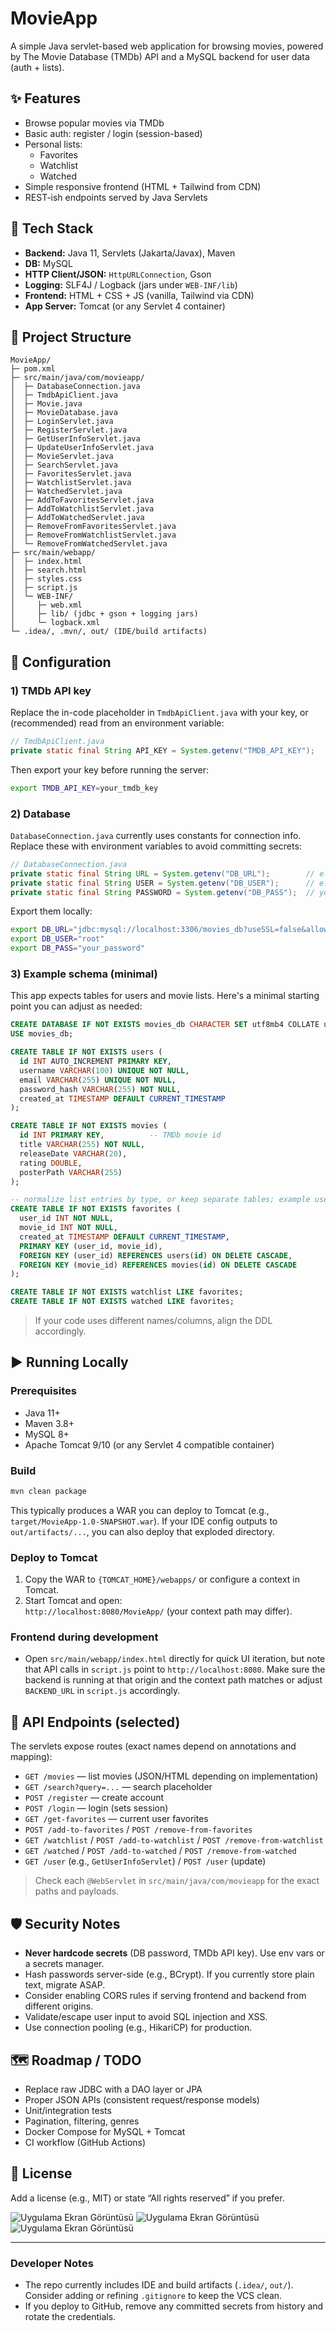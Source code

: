 # MovieApp

A simple Java servlet-based web application for browsing movies, powered by The Movie Database (TMDb) API and a MySQL backend for user data (auth + lists).



## ✨ Features

- Browse popular movies via TMDb
- Basic auth: register / login (session-based)
- Personal lists:
  - Favorites
  - Watchlist
  - Watched
- Simple responsive frontend (HTML + Tailwind from CDN)
- REST-ish endpoints served by Java Servlets

## 🧱 Tech Stack

- **Backend:** Java 11, Servlets (Jakarta/Javax), Maven
- **DB:** MySQL
- **HTTP Client/JSON:** `HttpURLConnection`, Gson
- **Logging:** SLF4J / Logback (jars under `WEB-INF/lib`)
- **Frontend:** HTML + CSS + JS (vanilla, Tailwind via CDN)
- **App Server:** Tomcat (or any Servlet 4 container)

## 📂 Project Structure

```
MovieApp/
├─ pom.xml
├─ src/main/java/com/movieapp/
│  ├─ DatabaseConnection.java
│  ├─ TmdbApiClient.java
│  ├─ Movie.java
│  ├─ MovieDatabase.java
│  ├─ LoginServlet.java
│  ├─ RegisterServlet.java
│  ├─ GetUserInfoServlet.java
│  ├─ UpdateUserInfoServlet.java
│  ├─ MovieServlet.java
│  ├─ SearchServlet.java
│  ├─ FavoritesServlet.java
│  ├─ WatchlistServlet.java
│  ├─ WatchedServlet.java
│  ├─ AddToFavoritesServlet.java
│  ├─ AddToWatchlistServlet.java
│  ├─ AddToWatchedServlet.java
│  ├─ RemoveFromFavoritesServlet.java
│  ├─ RemoveFromWatchlistServlet.java
│  └─ RemoveFromWatchedServlet.java
├─ src/main/webapp/
│  ├─ index.html
│  ├─ search.html
│  ├─ styles.css
│  ├─ script.js
│  └─ WEB-INF/
│     ├─ web.xml
│     ├─ lib/ (jdbc + gson + logging jars)
│     └─ logback.xml
└─ .idea/, .mvn/, out/ (IDE/build artifacts)
```

## 🔧 Configuration

### 1) TMDb API key

Replace the in-code placeholder in `TmdbApiClient.java` with your key, or (recommended) read from an environment variable:

```java
// TmdbApiClient.java
private static final String API_KEY = System.getenv("TMDB_API_KEY");
```

Then export your key before running the server:

```bash
export TMDB_API_KEY=your_tmdb_key
```

### 2) Database

`DatabaseConnection.java` currently uses constants for connection info. Replace these with environment variables to avoid committing secrets:

```java
// DatabaseConnection.java
private static final String URL = System.getenv("DB_URL");        // e.g. jdbc:mysql://localhost:3306/movies_db
private static final String USER = System.getenv("DB_USER");      // e.g. root
private static final String PASSWORD = System.getenv("DB_PASS");  // your password
```

Export them locally:

```bash
export DB_URL="jdbc:mysql://localhost:3306/movies_db?useSSL=false&allowPublicKeyRetrieval=true&serverTimezone=UTC"
export DB_USER="root"
export DB_PASS="your_password"
```

### 3) Example schema (minimal)

This app expects tables for users and movie lists. Here's a minimal starting point you can adjust as needed:

```sql
CREATE DATABASE IF NOT EXISTS movies_db CHARACTER SET utf8mb4 COLLATE utf8mb4_unicode_ci;
USE movies_db;

CREATE TABLE IF NOT EXISTS users (
  id INT AUTO_INCREMENT PRIMARY KEY,
  username VARCHAR(100) UNIQUE NOT NULL,
  email VARCHAR(255) UNIQUE NOT NULL,
  password_hash VARCHAR(255) NOT NULL,
  created_at TIMESTAMP DEFAULT CURRENT_TIMESTAMP
);

CREATE TABLE IF NOT EXISTS movies (
  id INT PRIMARY KEY,          -- TMDb movie id
  title VARCHAR(255) NOT NULL,
  releaseDate VARCHAR(20),
  rating DOUBLE,
  posterPath VARCHAR(255)
);

-- normalize list entries by type, or keep separate tables; example uses separate tables:
CREATE TABLE IF NOT EXISTS favorites (
  user_id INT NOT NULL,
  movie_id INT NOT NULL,
  created_at TIMESTAMP DEFAULT CURRENT_TIMESTAMP,
  PRIMARY KEY (user_id, movie_id),
  FOREIGN KEY (user_id) REFERENCES users(id) ON DELETE CASCADE,
  FOREIGN KEY (movie_id) REFERENCES movies(id) ON DELETE CASCADE
);

CREATE TABLE IF NOT EXISTS watchlist LIKE favorites;
CREATE TABLE IF NOT EXISTS watched LIKE favorites;
```

> If your code uses different names/columns, align the DDL accordingly.

## ▶️ Running Locally

### Prerequisites

- Java 11+
- Maven 3.8+
- MySQL 8+
- Apache Tomcat 9/10 (or any Servlet 4 compatible container)

### Build

```bash
mvn clean package
```

This typically produces a WAR you can deploy to Tomcat (e.g., `target/MovieApp-1.0-SNAPSHOT.war`). If your IDE config outputs to `out/artifacts/...`, you can also deploy that exploded directory.

### Deploy to Tomcat

1. Copy the WAR to `{TOMCAT_HOME}/webapps/` or configure a context in Tomcat.
2. Start Tomcat and open:  
   `http://localhost:8080/MovieApp/` (your context path may differ).

### Frontend during development

- Open `src/main/webapp/index.html` directly for quick UI iteration, but note that API calls in `script.js` point to `http://localhost:8080`. Make sure the backend is running at that origin and the context path matches or adjust `BACKEND_URL` in `script.js` accordingly.

## 🔌 API Endpoints (selected)

The servlets expose routes (exact names depend on annotations and mapping):

- `GET /movies` — list movies (JSON/HTML depending on implementation)
- `GET /search?query=...` — search placeholder
- `POST /register` — create account
- `POST /login` — login (sets session)
- `GET /get-favorites` — current user favorites
- `POST /add-to-favorites` / `POST /remove-from-favorites`
- `GET /watchlist` / `POST /add-to-watchlist` / `POST /remove-from-watchlist`
- `GET /watched` / `POST /add-to-watched` / `POST /remove-from-watched`
- `GET /user` (e.g., `GetUserInfoServlet`) / `POST /user` (update)

> Check each `@WebServlet` in `src/main/java/com/movieapp` for the exact paths and payloads.

## 🛡️ Security Notes

- **Never hardcode secrets** (DB password, TMDb API key). Use env vars or a secrets manager.
- Hash passwords server-side (e.g., BCrypt). If you currently store plain text, migrate ASAP.
- Consider enabling CORS rules if serving frontend and backend from different origins.
- Validate/escape user input to avoid SQL injection and XSS.
- Use connection pooling (e.g., HikariCP) for production.

## 🗺️ Roadmap / TODO

- Replace raw JDBC with a DAO layer or JPA
- Proper JSON APIs (consistent request/response models)
- Unit/integration tests
- Pagination, filtering, genres
- Docker Compose for MySQL + Tomcat
- CI workflow (GitHub Actions)

## 📜 License

Add a license (e.g., MIT) or state “All rights reserved” if you prefer.

![Uygulama Ekran Görüntüsü](images/app1.png)
![Uygulama Ekran Görüntüsü](images/app2.png)
![Uygulama Ekran Görüntüsü](images/app3.png)


---

### Developer Notes

- The repo currently includes IDE and build artifacts (`.idea/`, `out/`). Consider adding or refining `.gitignore` to keep the VCS clean.
- If you deploy to GitHub, remove any committed secrets from history and rotate the credentials.
